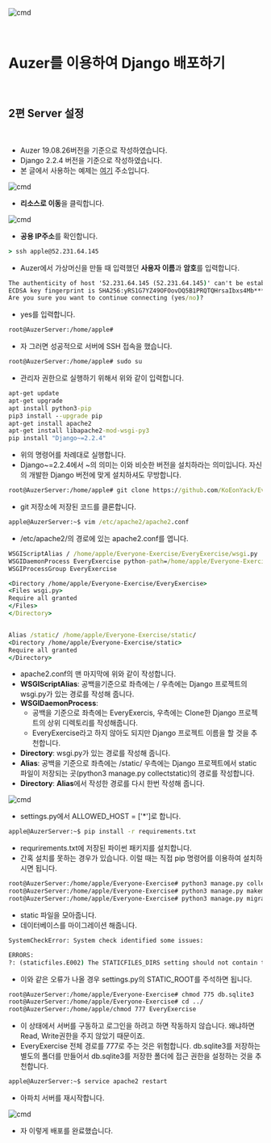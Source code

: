 ![cmd](https://t1.daumcdn.net/thumb/R1024x0/?fname=https://raw.githubusercontent.com/KoEonYack/Tistory-Coveant/refs/heads/master/Article/Web/0.jpg)

<br />


# Auzer를 이용하여 Django 배포하기

<br />

## 2편 Server 설정

<br />

* Auzer 19.08.26버전을 기준으로 작성하였습니다. 
* Django 2.2.4 버전을 기준으로 작성하였습니다. 
* 본 글에서 사용하는 예제는 [여기](https://github.com/KoEonYack/Everyone-Exercise)  주소입니다.


![cmd](http://t1.daumcdn.net/thumb/R1024x0/?fname=https://github.com/KoEonYack/PracticeCoding/blob/master/Article/Web/13.jpg?raw=true)
- **리소스로 이동**을 클릭합니다.

![cmd](http://t1.daumcdn.net/thumb/R1024x0/?fname=https://github.com/KoEonYack/PracticeCoding/blob/master/Article/Web/14.jpg?raw=true)
- **공용 IP주소**를 확인합니다.

``` cmd
> ssh apple@52.231.64.145
```
- Auzer에서 가상머신을 만들 때 입력했던 **사용자 이름**과 **암호**를 입력합니다. 

``` cmd
The authenticity of host '52.231.64.145 (52.231.64.145)' can't be established.
ECDSA key fingerprint is SHA256:yRS1G7YZ49OFOovDQ5B1PRQTQHrsaIbxs4Mb*****.
Are you sure you want to continue connecting (yes/no)?
```
- yes를 입력합니다.

``` cmd
root@AuzerServer:/home/apple#
```
- 자 그러면 성공적으로 서버에 SSH 접속을 했습니다. 

``` cmd
root@AuzerServer:/home/apple# sudo su
```
- 관리자 권한으로 실행하기 위해서 위와 같이 입력합니다. 

``` cmd
apt-get update
apt-get upgrade
apt install python3-pip
pip3 install --upgrade pip
apt-get install apache2
apt-get install libapache2-mod-wsgi-py3
pip install "Django~=2.2.4"
```
- 위의 명령어를 차례대로 실행합니다.
- Django~=2.2.4에서 ~의 의미는 이와 비슷한 버전을 설치하라는 의미입니다. 자신의 개발한 Django 버전에 맞게 설치하셔도 무방합니다.


``` cmd
root@AuzerServer:/home/apple# git clone https://github.com/KoEonYack/Everyone-Exercise
```
- git 저장소에 저장된 코드를 클론합니다. 



``` cmd 
apple@AuzerServer:~$ vim /etc/apache2/apache2.conf
```
- /etc/apache2/의 경로에 있는 apache2.conf를 엽니다.

``` cmd
WSGIScriptAlias / /home/apple/Everyone-Exercise/EveryExercise/wsgi.py
WSGIDaemonProcess EveryExercise python-path=/home/apple/Everyone-Exercise
WSGIProcessGroup EveryExercise

<Directory /home/apple/Everyone-Exercise/EveryExercise>
<Files wsgi.py>
Require all granted
</Files>
</Directory>


Alias /static/ /home/apple/Everyone-Exercise/static/
<Directory /home/apple/Everyone-Exercise/static>
Require all granted
</Directory>
```
- apache2.conf의 맨 마지막에 위와 같이 작성합니다. 
- **WSGIScriptAlias**: 공백을기준으로 좌측에는 / 우측에는  Django 프로젝트의 wsgi.py가 있는 경로를 작성해 줍니다.  
- **WSGIDaemonProcess**: 
    - 공백을 기준으로 좌측에는 EveryExercis, 우측에는 Clone한 Django 프로젝트의 상위 디렉토리를 작성해줍니다. 
    - EveryExercise라고 하지 않아도 되지만 Django 프로젝트 이름을 할 것을 추천합니다. 
- **Directory**: wsgi.py가 있는 경로를 작성해 줍니다. 
- **Alias**: 공백을 기준으로 좌측에는 /static/ 우측에는 Django 프로젝트에서 static파일이 저장되는 곳(python3 manage.py collectstatic)의 경로를 작성합니다.
- **Directory**: **Alias**에서 작성한 경로를 다시 한번 작성해 줍니다.

![cmd](http://t1.daumcdn.net/thumb/R1024x0/?fname=https://github.com/KoEonYack/Tistory-Coveant/blob/master/Article/Web/15.JPG?raw=true)
- settings.py에서 ALLOWED_HOST = ['*']로 합니다.

``` cmd
apple@AuzerServer:~$ pip install -r requirements.txt
```
- requrirements.txt에 저장된 파이썬 패키지를 설치합니다. 
- 간혹 설치를 못하는 경우가 있습니다. 이럴 때는 직접 pip 명령어를 이용하여 설치하시면 됩니다. 


``` cmd
root@AuzerServer:/home/apple/Everyone-Exercise# python3 manage.py collectstatic
root@AuzerServer:/home/apple/Everyone-Exercise# python3 manage.py makemigrations 
root@AuzerServer:/home/apple/Everyone-Exercise# python3 manage.py migrate
```
- static 파일을 모아줍니다. 
- 데이터베이스를 마이그레이션 해줍니다. 


``` cmd
SystemCheckError: System check identified some issues:

ERRORS:
?: (staticfiles.E002) The STATICFILES_DIRS setting should not contain the STATIC_ROOT setting.
```
- 이와 같은 오류가 나올 경우 settings.py의 STATIC_ROOT를 주석하면 됩니다.  



``` cmd
root@AuzerServer:/home/apple/Everyone-Exercise# chmod 775 db.sqlite3
root@AuzerServer:/home/apple/Everyone-Exercise# cd ../
root@AuzerServer:/home/apple/chmod 777 EveryExercise
```
- 이 상태에서 서버를 구동하고 로그인을 하려고 하면 작동하지 않습니다. 왜냐하면 Read, Write권한을 주지 않았기 때문이죠.
- EveryExercise 전체 경로를 777로 주는 것은 위험합니다. db.sqlite3를 저장하는별도의 폴더를 만들어서 db.sqlite3를 저장한 폴더에 접근 권한을 설정하는 것을 추천합니다.  

``` cmd
apple@AuzerServer:~$ service apache2 restart
```
- 아파치 서버를 재시작합니다.


![cmd](http://t1.daumcdn.net/thumb/R1024x0/?fname=https://github.com/KoEonYack/PracticeCoding/blob/master/Article/Web/16.JPG?raw=true)
- 자 이렇게 배포를 완료했습니다.

